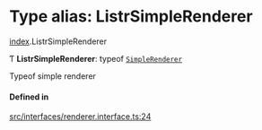 # Type alias: ListrSimpleRenderer

[index](../modules/index.md).ListrSimpleRenderer

Ƭ **ListrSimpleRenderer**: typeof [`SimpleRenderer`](../classes/renderer_simple_renderer.SimpleRenderer.md)

Typeof simple renderer

#### Defined in

[src/interfaces/renderer.interface.ts:24](https://github.com/cenk1cenk2/listr2/blob/12dcf06/src/interfaces/renderer.interface.ts#L24)
